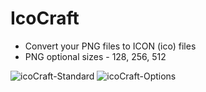# IcoCraft
- Convert your PNG files to ICON (ico) files
- PNG optional sizes - 128, 256, 512

![icoCraft-Standard](https://github.com/TwwcTech/IcoCraft/assets/71518263/018b70fc-d392-49fb-b02d-363f17cddc92)
![icoCraft-Options](https://github.com/TwwcTech/IcoCraft/assets/71518263/36a906c2-344f-4b97-b53c-11753894ee7e)
